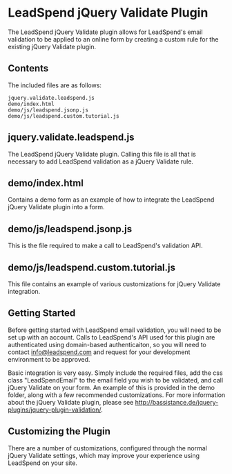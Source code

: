 LeadSpend jQuery Validate Plugin
================================

The LeadSpend jQuery Validate plugin allows for LeadSpend's email validation
to be applied to an online form by creating a custom rule for the existing
jQuery Validate plugin.  

Contents
--------

The included files are as follows:

	jquery.validate.leadspend.js
	demo/index.html
	demo/js/leadspend.jsonp.js
	demo/js/leadspend.custom.tutorial.js
	
## jquery.validate.leadspend.js
The LeadSpend jQuery Validate plugin.  Calling this file is all that is
necessary to add LeadSpend validation as a jQuery Validate rule.

## demo/index.html
Contains a demo form as an example of how to integrate the LeadSpend jQuery
Validate plugin into a form.

## demo/js/leadspend.jsonp.js
This is the file required to make a call to LeadSpend's validation API.

## demo/js/leadspend.custom.tutorial.js
This file contains an example of various customizations for jQuery Validate
integration.

Getting Started
---------------

Before getting started with LeadSpend email validation, you will need to be
set up with an account.  Calls to LeadSpend's API used for this plugin are
authenticated using domain-based authenticaiton, so you will need to contact
info@leadspend.com and request for your development environment to be approved.

Basic integration is very easy.  Simply include the required files, add the css
class "LeadSpendEmail" to the email field you wish to be validated, and call
jQuery Validate on your form.  An example of this is provided in the demo folder,
along with a few recommended customizations.  For more information about the
jQuery Validate plugin, please see http://bassistance.de/jquery-plugins/jquery-plugin-validation/.

Customizing the Plugin
----------------------

There are a number of customizations, configured through the normal jQuery
Validate settings, which may improve your experience using LeadSpend on your
site.

